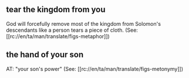 ## tear the kingdom from you ##

God will forcefully remove most of the kingdom from Solomon's descendants like a person tears a piece of cloth. (See: [[rc://en/ta/man/translate/figs-metaphor]])

## the hand of your son ##

AT: "your son's power" (See: [[rc://en/ta/man/translate/figs-metonymy]])